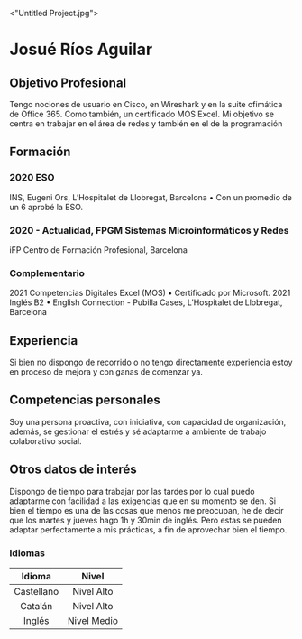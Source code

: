 <"Untitled Project.jpg">

# **Josué Ríos Aguilar**
## Objetivo Profesional
Tengo nociones de usuario en Cisco, en Wireshark y en la suite ofimática
de Office 365. Como también, un certificado MOS Excel.
Mi objetivo se centra en trabajar en el área de redes y también en el de la
programación

## Formación
### 2020 ESO
INS, Eugeni Ors, L’Hospitalet de Llobregat, Barcelona
• Con un promedio de un 6 aprobé la ESO.
### 2020 - Actualidad, FPGM Sistemas Microinformáticos y Redes
 iFP Centro de Formación Profesional, Barcelona

### Complementario
2021 Competencias Digitales Excel (MOS)
• Certificado por Microsoft.
 2021 Inglés B2
• English Connection - Pubilla Cases, L’Hospitalet de Llobregat,
Barcelona

## Experiencia
Si bien no dispongo de recorrido o no tengo directamente experiencia
estoy en proceso de mejora y con ganas de comenzar ya.

## Competencias personales
Soy una persona proactiva, con iniciativa, con capacidad de
organización, además, se gestionar el estrés y sé adaptarme a ambiente
de trabajo colaborativo social.

## Otros datos de interés
Dispongo de tiempo para trabajar por las tardes por lo cual puedo
adaptarme con facilidad a las exigencias que en su momento se den.
Si bien el tiempo es una de las cosas que menos me preocupan, he de
decir que los martes y jueves hago 1h y 30min de inglés. Pero estas se
pueden adaptar perfectamente a mis prácticas, a fin de aprovechar
bien el tiempo.

### Idiomas
| Idioma | Nivel |
|:---:|   :---:|
|Castellano | Nivel Alto|
|Catalán| Nivel Alto|
|Inglés| Nivel Medio|
